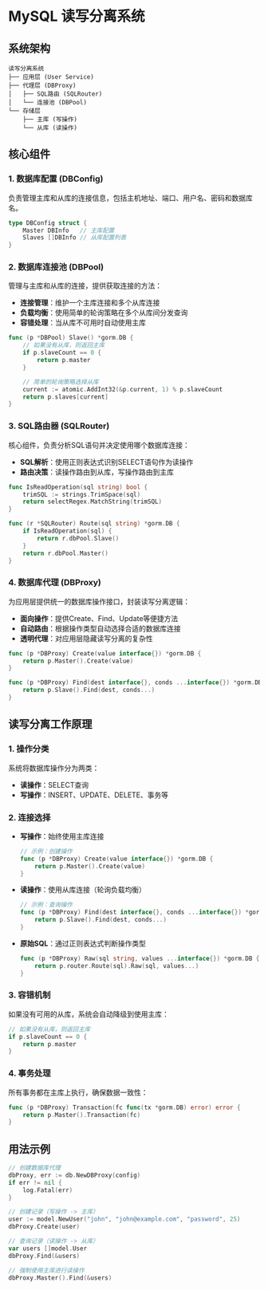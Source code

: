 # MySQL 读写分离系统

## 系统架构

```
读写分离系统
├── 应用层 (User Service)
├── 代理层 (DBProxy)
│   ├── SQL路由 (SQLRouter)
│   └── 连接池 (DBPool)
└── 存储层
    ├── 主库 (写操作)
    └── 从库 (读操作)
```

## 核心组件

### 1. 数据库配置 (DBConfig)

负责管理主库和从库的连接信息，包括主机地址、端口、用户名、密码和数据库名。

```go
type DBConfig struct {
    Master DBInfo   // 主库配置
    Slaves []DBInfo // 从库配置列表
}
```

### 2. 数据库连接池 (DBPool)

管理与主库和从库的连接，提供获取连接的方法：

- **连接管理**：维护一个主库连接和多个从库连接
- **负载均衡**：使用简单的轮询策略在多个从库间分发查询
- **容错处理**：当从库不可用时自动使用主库

```go
func (p *DBPool) Slave() *gorm.DB {
    // 如果没有从库，则返回主库
    if p.slaveCount == 0 {
        return p.master
    }

    // 简单的轮询策略选择从库
    current := atomic.AddInt32(&p.current, 1) % p.slaveCount
    return p.slaves[current]
}
```

### 3. SQL路由器 (SQLRouter)

核心组件，负责分析SQL语句并决定使用哪个数据库连接：

- **SQL解析**：使用正则表达式识别SELECT语句作为读操作
- **路由决策**：读操作路由到从库，写操作路由到主库

```go
func IsReadOperation(sql string) bool {
    trimSQL := strings.TrimSpace(sql)
    return selectRegex.MatchString(trimSQL)
}

func (r *SQLRouter) Route(sql string) *gorm.DB {
    if IsReadOperation(sql) {
        return r.dbPool.Slave()
    }
    return r.dbPool.Master()
}
```

### 4. 数据库代理 (DBProxy)

为应用层提供统一的数据库操作接口，封装读写分离逻辑：

- **面向操作**：提供Create、Find、Update等便捷方法
- **自动路由**：根据操作类型自动选择合适的数据库连接
- **透明代理**：对应用层隐藏读写分离的复杂性

```go
func (p *DBProxy) Create(value interface{}) *gorm.DB {
    return p.Master().Create(value)
}

func (p *DBProxy) Find(dest interface{}, conds ...interface{}) *gorm.DB {
    return p.Slave().Find(dest, conds...)
}
```

## 读写分离工作原理

### 1. 操作分类

系统将数据库操作分为两类：
- **读操作**：SELECT查询
- **写操作**：INSERT、UPDATE、DELETE、事务等

### 2. 连接选择

- **写操作**：始终使用主库连接
  ```go
  // 示例：创建操作
  func (p *DBProxy) Create(value interface{}) *gorm.DB {
      return p.Master().Create(value)
  }
  ```

- **读操作**：使用从库连接（轮询负载均衡）
  ```go
  // 示例：查询操作
  func (p *DBProxy) Find(dest interface{}, conds ...interface{}) *gorm.DB {
      return p.Slave().Find(dest, conds...)
  }
  ```

- **原始SQL**：通过正则表达式判断操作类型
  ```go
  func (p *DBProxy) Raw(sql string, values ...interface{}) *gorm.DB {
      return p.router.Route(sql).Raw(sql, values...)
  }
  ```

### 3. 容错机制

如果没有可用的从库，系统会自动降级到使用主库：

```go
// 如果没有从库，则返回主库
if p.slaveCount == 0 {
    return p.master
}
```

### 4. 事务处理

所有事务都在主库上执行，确保数据一致性：

```go
func (p *DBProxy) Transaction(fc func(tx *gorm.DB) error) error {
    return p.Master().Transaction(fc)
}
```

## 用法示例

```go
// 创建数据库代理
dbProxy, err := db.NewDBProxy(config)
if err != nil {
    log.Fatal(err)
}

// 创建记录（写操作 -> 主库）
user := model.NewUser("john", "john@example.com", "password", 25)
dbProxy.Create(user)

// 查询记录（读操作 -> 从库）
var users []model.User
dbProxy.Find(&users)

// 强制使用主库进行读操作
dbProxy.Master().Find(&users)
```
